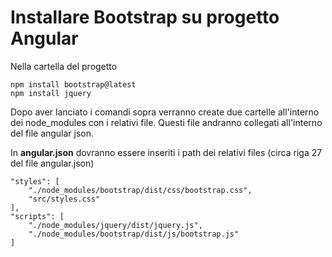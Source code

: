 # Installare Bootstrap su progetto Angular
Nella cartella del progetto
```
npm install bootstrap@latest
npm install jquery
```

Dopo aver lanciato i comandi sopra verranno create due cartelle all'interno dei node_modules con i relativi file. Questi file andranno collegati all'interno del file angular json.

In **angular.json** dovranno essere inseriti i path dei relativi files (circa riga 27 del file angular.json)
```
"styles": [
    "./node_modules/bootstrap/dist/css/bootstrap.css",
    "src/styles.css"
],
"scripts": [
    "./node_modules/jquery/dist/jquery.js",
    "./node_modules/bootstrap/dist/js/bootstrap.js"
]
```